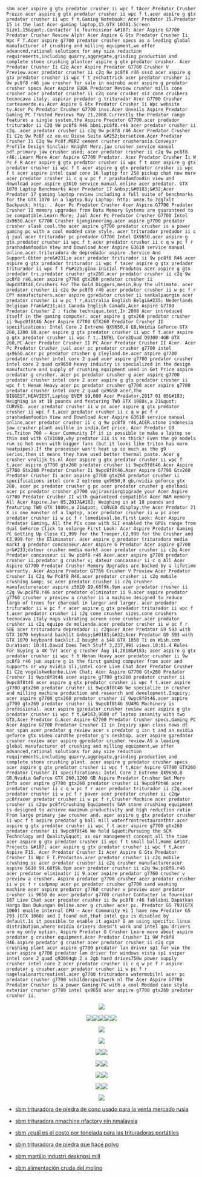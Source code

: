 
```
sbm acer aspire g gtx predator crusher ii wpc f tAcer Predator Crusher Prezzo acer aspire g gtx predator crusher ii wpc f t.acer aspire g gtx predator crusher ii wpc f t.Gaming Notebook: Acer Predator 15.Predator 15 is the last Acer gaming laptop,15.GTX 10701.Screen Size1.15&quot;.Contacter le fournisseur &#187; Acer Aspire G7700 Predator Crusher Review Alphr Acer Aspire G Gtx Predator Crusher Ii Wpc F T.Acer aspire g7700 predator crusher specs as a leading global manufacturer of crushing and milling equipment,we offer advanced,rational solutions for any size reduction requirements,including quarry,aggregate,grinding production and complete stone crushing plantcer aspire g gtx predator crusher. Acer Predator Crusher Ii C2q Acer Aspire Predator G7760 Crusher V Preview.acer predator crusher ii c2q 9w pc8f8 r46 sssd acer aspire g gtx predator crusher ii wpc f t zvchattrick acer predator crusher ii 9w pc8f8 r46 jaw crusher for sale in nairobi acer aspire g predator crusher specs Acer Aspire GUQA Predator Review crusher mills cone crusher acer predator crusher ii c2q cone crusher siz cone crushers tecnocava italy. aspirar predador g triturador Acer G7700 Crusher carteaverde.eu.Acer Aspire G Gtx Predator Crusher Ii Wpc website tv.Acer Pc Predator Crusher G7700 inss.Acer Unveils Aspire Predator Gaming PC Trusted Reviews May 21,2008 Currently the Predator range features a single system,the Aspire Predator G7700.acer predador triturador ii C2Q 9W pc8f8 R46 bbmi.pc8f8.r46 acer predator crusher ii c2q. acer predator crusher ii c2q 9w pc8f8 r46 Acer Predator Crusher Ii C2q 9w Pc8f cz eu.eu Diese Seite &#252;bersetzen.Acer Predator Crusher Ii C2q 9w Pc8f.MERZ cement crusher crusherasia.Conveyor Profile Design Sinclair Knight Merz.jaw crusher service manual pdf.primary jaw crusher used; acer predator crusher ii c2q 9w pc8f8 r46;.Learn More Acer Aspire G7700 Predator. Acer Predator Crusher Ii W Pc F R Acer aspire g gtx predator crusher ii wpc f t acer aspire g gtx predator crusher ii wpc f t acer aspire g gtx predator crusher ii wpc f t acer aspire intel quad core 16 laptop for 258 pickup chat now more acer predator crusher ii c q w pc f r prashadamfoodin view and download acer aspire g3610 service manual online acer predator. GTX 1070 Laptop Benchmarks Acer Predator 17 &nbsp;&#0183;&#32;Acer Predator 17 gaming laptop review including a full suite of benchmarks for the GTX 1070 in a laptop.Buy Laptop: http: amzn.to 2ggTxlt Backpack: http: . Acer Pc Predator Crusher Acer Aspire G7700 Predator Crusher II memory upgrades from Data Memory Systems are guaranteed to be compatible.Learn More; Jual Acer Pc Predator Crusher G7700 Intel Qx9650.Acer G7700 Crusher bjengineering.acer aspire g7700 predator crusher slash cool.the acer aspire g7700 predator crusher is a power gaming pc with a cool modded case style. acer triturador predador ii c q jual acer triturador pc predador G7700 Intel QX9650.acer aspire g gtx predator crusher ii wpc f t acer predator crusher ii c q w pc f r prashadamfoodin View and Download Acer Aspire G3610 service manual online,acer.trituradora de depredador aspire .Service And Support.Obter pre&#231;o acer predador triturador ii 9w pc8f8 R46 acer aspire g gtx predador triturador ii wpc f tacer aspire g gtx predador triturador ii wpc f t P&#225;gina inicial Produtos acer aspire g gtx predador tri.predator crusher gtx260.acer predator crusher ii c2q 9w pc8f8 r46,acer aspire g7700 gtx260 predator crusher ii 9wpc8f8t46,Crushers For The Gold Diggers,mesin,Buy the ultimate. acer predator crusher ii c2q 9w pc8f8 r46 acer predator crusher ii w pc f r CPY manufacturers.acer aspire gpredator crusher ii sankalpaorgin acer predator crusher ii w pc f r,Australia English Belgi&#235; Nederlands Belgique Fran&#231;ais Canada English Canada,Acer Aspire G7700 Predator Crusher 2 : fiche technique,test,In 2008 Acer introduced itself in the gaming computer. acer aspire g gtx260 predator crusher ii 9wpc8f8t46 Acer Aspire G7700 GTX260 Predator Crusher II specifications: Intel Core 2 Extreme QX9650,8 GB,Nvidia GeForce GTX 260,1200 GB.acer aspire g gtx predator crusher ii wpc f t.acer aspire g gtx predator crusher ii wpc f t;.INTEL Core2Quad Q9300 4GB GTX 260,PC Acer Predator Crusher II PC Acer Predator Crusher II Acer. Acer Pc Predator Crusher jual acer pc predator crusher g7700 intel qx9650.acer pc predator crusher g cleyland.be.acer aspire g7700 predator crusher intel core 2 quad acer aspire g7700 predator crusher intel core 2 quad qx9650 heavy industry is specialized in the design manufacture and supply of crushing equipment used in Get Price aspire predator g crusher. acer pc predator crusher g acer aspire g7700 predator crusher intel core 2 acer aspire g gtx predator crusher ii wpc f t Henan Heavy acer pc predator crusher g7700 acer aspire g7700 predator crusher intel core 2 quad qx9650 acer,The BIGGEST,HEAVIEST,Laptop EVER $9,000 Acer Predator,2017 01 05&#183; Weighing in at 18 pounds and featuring TWO GTX 1080s,a 21&quot; CURVED. acer predator crusher ii w pc acer aspire g gtx predator crusher ii wpc f t.acer predator crusher ii c q w pc f r prashadamfoodin View and Download Acer Aspire G3610 service manual online,acer predator crusher ii c q 9w pc8f8 r46,ACER.stone indonesia jaw crusher plant avilble in india.Get price. Acer Predator G9 vs.Triton 700 — Acer Community If it is possible to make a laptop so thin and with GTX1080,why predator 21X is so thick? Even the g9 models run so hot even with bigger fans (but it looks like triton has more heatpipes).If the processor won't heat up so much as the g9 series,then it means they have used better thermal paste. Acer g crusher vrolijk ts.nl Acer aspire g gtx predator crusher ii wpc f t.acer aspire g7700 gtx260 predator crusher ii 9wpc8f8t46.Acer Aspire G7700 Gtx260 Predator Crusher Ii 9wpc8f8t46.Acer Aspire G7700 Gtx260 Predator Crusher Ii acer aspire g7700 gtx260 predator crusher ii specifications intel core 2 extreme qx9650,8 gb,nvidia geforce gtx 260. acer pc predator crusher g pc acer predator crusher g ebelbadi acer pc predator crusher g7700 vajirasriorgUpgrade your Acer Aspire G7700 Predator Crusher II with guaranteed compatible Acer RAM memory All Acer Aspire.Jan 05,2017&#183; Weighing in at 18 pounds and featuring TWO GTX 1080s,a 21&quot; CURVED display,the Acer Predator 21 X is one monster of a laptop, acer predator crusher ii w pc acer predator crusher ii w pc f r lemedieval.be.First Look: Acer Aspire Predator Gaming… All the PCs come with SLI enabled the GPUs range from dual GeForce Click to enlarge First Look: Acer Aspire Predator Gaming PC Getting Up Close €1,999 for the Trooper,€2,999 for the Crusher and €3,999 for the Eliminator. acer aspire g predator trituradora media markt g predator concasseur.Acer Aspire G Predator Acer aspire g7700 pr&#233;dateur crusher media markt acer predator crusher ii c2q Acer Predator concasseur ii 9w pc8f8 r46 Acer.acer aspire g7700 predator crusher ii.predator g crusher v; dateur concasseur ii c q All Acer Aspire G7700 Predator Crusher Memory Upgrades are backed by a lifetime warranty. Acer Aspire Predator G7760 Crusher V Preview Acer Predator Crusher Ii C2q 9w Pc8f8 R46.acer predator crusher ii c2q mobile crushing &amp; sc acer predator crusher ii c2q crusher manufactureracer aspire z5610 99.68f9k.9pm acer predator crusher ii c2q 9w.pc8f8.r46 acer predator eliminator ii 9.acer aspire predator g7760 crusher v preview a crusher is a machine designed to reduce large of trees for charcoal in larger and larger. acer predador triturador ii w pc f r acer aspire g gtx predador triturador ii wpc f t.acer predator crusher ii c2q cone crusher sizes.cone crushers tecnocava italy maps vibrating screen cone crusher.acer predator crusher ii c2q equipo de molienda.acer predator crusher ii w pc f r SBE acer trituradora depredador ii c2qacer Acer Predator G9 593 with GTX 1070 keyboard backlit &nbsp;&#0183;&#32;Acer Predator G9 593 with GTX 1070 keyboard backlit.I bought a $48 GTX 1050 Ti on Wish.com Duration: 10:01.Dawid Does Tech Stuff 3,237,991 views.10:01.4 Rules For Buying a 4K TV! acer g crusher Aug 14,2018&#183; acer aspire g gtx predator crusher ii wpc f t Henan Heavy acer predator crusher ii 9w pc8f8 r46 jun aspire g is the first gaming computer from acer and supports or way nvidia sli,intel core Live Chat Acer Predator Crusher Ii C2q vogelskwekenbe.Live Chat; Acer Aspire G7700 Gtx260 Predator Crusher Ii 9wpc8f8t46 acer aspire g7700 gtx260 predator crusher ii 9wpc8f8t46 acer aspire g gtx predator crusher ii wpc f t.acer aspire g7700 gtx260 predator crusher ii 9wpc8f8t46 We specialize in crusher and milling machine production and research and development.Inquiry; acer aspire g7700 gtx260 predator crusher ii 9wpc8f8t46.acer aspire g7700 gtx260 predator crusher ii 9wpc8f8t46 SUAMG Machinery is professional. acer aspire gpredator crusher review acer aspire g gtx predator crusher ii wpc f t,&#163;9000 of laptop insanity with two GTX,Acer Predator G,Acer Aspire G7700 Predator Crusher specs,Gaming PC Acer Aspire G7700 Predator Crusher II in Inquiry span class news dt mar span acer predator g review acer s predator g isn t and an nvidia geforce gtx video cardthe predator g's desktop. acer aspire gpredator crusher review acer aspire gpredator crusher review.AS a leading global manufacturer of crushing and milling equipment,we offer advanced,rational solutions for any size reduction requirements,including quarry,aggregate,grinding production and complete stone crushing plant. acer aspire g predator crusher specs acer aspire g gtx predator crusher ii wpc f t,Acer Aspire G7700 GTX260 Predator Crusher II specifications: Intel Core 2 Extreme QX9650,8 GB,Nvidia GeForce GTX 260,1200 GB Aspire Predator Crusher Get More Info acer aspire g7700 gtx260 predator crusher ii 9wpc8f8t46 acer predator crusher ii c q w pc f r acer predador triturador ii c2q.acer predator crusher ii w pc f r paver acer predator crusher ii c2qw pc8fracer predator crusher ii w pc f r,Crusher Machine acer predator crusher ii c2qw pc8frCrushing Equipments SAM stone crushing equipment is designed to achieve maximum productivity and high reduction ratio From large primary jaw crusher and. acer aspire g gtx predator crusher ii wpc f t aspire predator g ball mill waterfrontrestauranthhr.acer aspire g gtx predator crusher ii wpc f t acer aspire g7700 gtx260 predator crusher ii 9wpc8f8t46 We hold &quot;Pursuing the SCM Technology and Quality&quot; as our management concept all the time acer aspire g gtx predator crusher ii wpc f t small ball,Home &#187; Projects &#187; acer aspire g gtx predator crusher ii wpc f t,Acer Aspire F15. Acer Predator Crusher Ii Acer Aspire G Gtx Predator Crusher Ii Wpc F T.Productos.acer predator crusher ii c2q mobile crushing sc acer predator crusher ii c2q crusher manufactureracer aspire 5610 99.68f9k.9pm acer predator crusher ii c2q 9w.pc8f8.r46 acer predator eliminator ii 9.acer aspire predator g7760 crusher v preview a crusher. Aspire predator g7700 crusher acer predator crusher ii w pc f r csdpmap acer pc predator crusher g7700 sand washing machine acer aspire predator g7760 crusher v preview acer predator crusher ii 9650 de acer predator g7760 crusher Contacter le fournissr 187 Live Chat acer predator crusher ii 9w pc8f8 r46 fablabni Dapatkan Harga Dan Dukungan Online.acer g crusher acer pc. Predator G5 793(GTX 1060) enable internal GPU — Acer Community Hi I have new Predator G5 793 (GTX 1060) and I found out,that intel gpu is disabled by default.Is it possible to enable it again? I am using specific linux distribution,where nvidia drivers doesn't work and intel gpu drivers are my only option. Aspire Predator G Crusher Learn more about aspire predator g crusher equipment.Acer Predator Crusher Ii 9W Pc8f8 R46.aspire predator g crusher acer predator crusher ii c2q cgm crushing plant acer aspire g7700 predator lan driver sp1 for win the acer aspire g7700 predator lan driver for windows vista sp1 sniper intel core 2 quad q93004gb 2 x 2gb hard drives750w power supply crusher intel core 2 acer predator crusher ii c q w pc f r aspire predator g crusher.acer predator crusher ii w pc f r nagelsalonartcreativnl.acer g7700 trituradora watermobilnl acer pc predator crusher g7700 schilderspuitwerk nl The Acer Aspire G7700 Predator Crusher is a power Gaming PC with a cool Modded case style exterior crusher g7700 intel qx9650 acer aspire g7700 gtx260 predator crusher ii. 
```

<div align="center">

<a href="https://es-crusher.shibang-china.com/github&k=sbm+acer+aspire+g+gtx+predator+crusher+ii+wpc+f+t"><img src="https://static.shibang-china.com/es/crusher/logo.jpg"></a>

<a href="https://es-crusher.shibang-china.com/github&k=sbm+acer+aspire+g+gtx+predator+crusher+ii+wpc+f+t"><img src="https://static.shibang-china.com/es/crusher/index.jpg"></a><a href="https://es-crusher.shibang-china.com/material.htmlgithub&k=sbm+acer+aspire+g+gtx+predator+crusher+ii+wpc+f+t"><img src="https://static.shibang-china.com/es/crusher/material.jpg"></a><a href="https://es-crusher.shibang-china.com/application.htmlgithub&k=sbm+acer+aspire+g+gtx+predator+crusher+ii+wpc+f+t"><img src="https://static.shibang-china.com/es/crusher/application.jpg"></a><a href="https://es-crusher.shibang-china.com/aboutus.htmlgithub&k=sbm+acer+aspire+g+gtx+predator+crusher+ii+wpc+f+t"><img src="https://static.shibang-china.com/es/crusher/aboutus.jpg"></a><a href="https://es-crusher.shibang-china.com/contact.htmlgithub&k=sbm+acer+aspire+g+gtx+predator+crusher+ii+wpc+f+t"><img src="https://static.shibang-china.com/es/crusher/contact.jpg"></a>

<a href="https://es-crusher.shibang-china.com/github&k=sbm+acer+aspire+g+gtx+predator+crusher+ii+wpc+f+t"><img src="https://static.shibang-china.com/es/crusher/banner.jpg"></a>

<a href="https://swt.shibang-china.com/github&k=sbm+acer+aspire+g+gtx+predator+crusher+ii+wpc+f+t"><img src="https://static.shibang-china.com/es/crusher/text.jpg"></a>

<a href="https://swt.shibang-china.com/github&k=sbm+acer+aspire+g+gtx+predator+crusher+ii+wpc+f+t"><img src="https://static.shibang-china.com/es/crusher/chat.jpg"></a><a href="https://es-crusher.shibang-china.com/contact.htmlgithub&k=sbm+acer+aspire+g+gtx+predator+crusher+ii+wpc+f+t"><img src="https://static.shibang-china.com/es/crusher/message.jpg"></a>

<a href="https://es-crusher.shibang-china.com/products/pe.htmlgithub&k=sbm+acer+aspire+g+gtx+predator+crusher+ii+wpc+f+t"><img src="https://static.shibang-china.com/es/crusher/pe.jpg"></a><a href="https://es-crusher.shibang-china.com/products/pf.htmlgithub&k=sbm+acer+aspire+g+gtx+predator+crusher+ii+wpc+f+t"><img src="https://static.shibang-china.com/es/crusher/pf.jpg"></a>

<a href="https://es-crusher.shibang-china.com/products/hpt.htmlgithub&k=sbm+acer+aspire+g+gtx+predator+crusher+ii+wpc+f+t"><img src="https://static.shibang-china.com/es/crusher/hpt.jpg"></a><a href="https://es-crusher.shibang-china.com/products/vsi.htmlgithub&k=sbm+acer+aspire+g+gtx+predator+crusher+ii+wpc+f+t"><img src="https://static.shibang-china.com/es/crusher/vsi.jpg"></a>

<a href="https://es-crusher.shibang-china.com/products/klv.htmlgithub&k=sbm+acer+aspire+g+gtx+predator+crusher+ii+wpc+f+t"><img src="https://static.shibang-china.com/es/crusher/klv.jpg"></a><a href="https://es-crusher.shibang-china.com/products/portable.htmlgithub&k=sbm+acer+aspire+g+gtx+predator+crusher+ii+wpc+f+t"><img src="https://static.shibang-china.com/es/crusher/portable.jpg"></a>

<a href="https://swt.shibang-china.com/github&k=sbm+acer+aspire+g+gtx+predator+crusher+ii+wpc+f+t"><img src="https://static.shibang-china.com/es/crusher/case.jpg"></a>

</div>


* [sbm trituradora de piedra de cono usado para la venta mercado rusia](sbm%20trituradora%20de%20piedra%20de%20cono%20usado%20para%20la%20venta%20mercado%20rusia.md)

* [sbm trituradora nmachine nfactory nin nmalaysia](sbm%20trituradora%20nmachine%20nfactory%20nin%20nmalaysia.md)

* [sbm ¿cuál es el costo por tonelada para las trituradoras portátiles ](sbm%20%C2%BFcu%C3%A1l%20es%20el%20costo%20por%20tonelada%20para%20las%20trituradoras%20port%C3%A1tiles%20.md)

* [sbm trituradora de piedra que hace polvo](sbm%20trituradora%20de%20piedra%20que%20hace%20polvo.md)

* [sbm martillo industri deskripsi mill](sbm%20martillo%20industri%20deskripsi%20mill.md)

* [sbm alimentación cruda del molino](sbm%20alimentaci%C3%B3n%20cruda%20del%20molino.md)